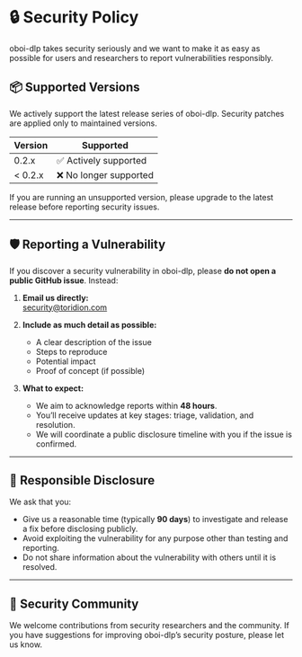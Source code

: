 # 🔒 Security Policy

oboi-dlp takes security seriously and we want to make it as easy as possible for users and researchers to report vulnerabilities responsibly.

## 📦 Supported Versions

We actively support the latest release series of oboi-dlp. Security patches are applied only to maintained versions.

| Version  | Supported          |
| -------  | ------------------ |
| 0.2.x    | ✅ Actively supported |
| < 0.2.x  | ❌ No longer supported |

If you are running an unsupported version, please upgrade to the latest release before reporting security issues.

---

## 🛡️ Reporting a Vulnerability

If you discover a security vulnerability in oboi-dlp, please **do not open a public GitHub issue**. Instead:

1. **Email us directly:**  
   [security@toridion.com](mailto:security@toridion.com)

2. **Include as much detail as possible:**  
   - A clear description of the issue  
   - Steps to reproduce  
   - Potential impact  
   - Proof of concept (if possible)

3. **What to expect:**  
   - We aim to acknowledge reports within **48 hours**.  
   - You’ll receive updates at key stages: triage, validation, and resolution.  
   - We will coordinate a public disclosure timeline with you if the issue is confirmed.

---

## 🔑 Responsible Disclosure

We ask that you:
- Give us a reasonable time (typically **90 days**) to investigate and release a fix before disclosing publicly.
- Avoid exploiting the vulnerability for any purpose other than testing and reporting.
- Do not share information about the vulnerability with others until it is resolved.

---

## 🤝 Security Community

We welcome contributions from security researchers and the community. If you have suggestions for improving oboi-dlp’s security posture, please let us know.

